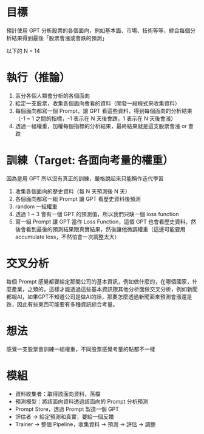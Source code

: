 # 目標

預計使用 GPT 分析股票的各個面向，例如基本面、市場、技術等等，綜合每個分析結果得到最後「股票會漲或會跌的預測」

以下的 N = 14

# 執行（推論）

1. 區分各個人類會分析的各個面向
2. 給定一支股票，收集各個面向會看的資料（開發一段程式來收集資料）
3. 每個面向都寫一個 Prompt，讓 GPT 看這些資料，得到每個面向的分析結果（-1 ~ 1 之間的指標，-1 表示在 N 天後會跌，1 表示在 N 天後會漲）
4. 透過一組權重，加權每個指標的分析結果，最終結果就是這支股票會漲 or 會跌

# 訓練（Target: 各面向考量的權重）

因為是用 GPT 所以沒有真正的訓練，嚴格說起來只能稱作迭代學習

1. 收集各個面向的歷史資料（每 N 天預測後 N 天）
2. 各個面向都寫一組 Prompt 讓 GPT 看歷史資料後預測
3. random 一組權重
4. 透過 1 ~ 3 會有一個 GPT 的預測值，所以我們只缺一個 loss function
5. 寫一組 Prompt 讓 GPT 當作 Loss Function，這個 GPT 也會看歷史資料，然後會看到最後的預測結果跟真實結果，然後讓他微調權重（這邊可能要用 accumulate loss，不然怕會一次調整太大）

# 交叉分析

每個 Prompt 感覺都要給定那間公司的基本資訊，例如做什麼的，在哪個國家，什麼產業，之類的，這樣才能透過這些基本資訊跟其他分析面做交叉分析，例如新聞都報AI，如果GPT不知道公司是做AI的話，那要怎麼透過新聞面來預測會漲還是跌，因此有些東西可能要有多種資訊綜合考量。


# 想法

感覺一支股票會訓練一組權重，不同股票感覺考量的點都不一樣



# 模組

- 資料收集者：取得該面向資料，落檔
- 預測模型：將該面向資料透過該面向的 Prompt 分析預測
- Prompt Store，透過 Prompt 製造一個 GPT
- 評估者 -> 給定預測和真實，要給一個反饋
- Trainer -> 整個 Pipeline，收集資料 -> 預測 -> 評估 -> 調整
